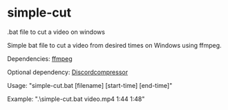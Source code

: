 # simple-cut
.bat file to cut a video on windows

Simple bat file to cut a video from desired times on Windows using ffmpeg. 

Dependencies: [ffmpeg](https://ffmpeg.org/)

Optional dependency: [Discordcompressor](https://github.com/vladaad/discordcompressor)

Usage: "simple-cut.bat [filename] [start-time] [end-time]"

Example: ".\simple-cut.bat video.mp4 1:44 1:48"
